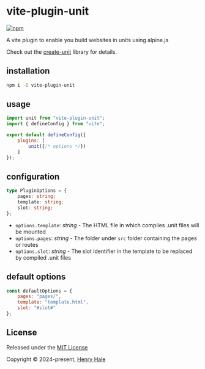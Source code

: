 # vite-plugin-unit

[![npm](https://img.shields.io/npm/v/vite-plugin-unit.svg?style=for-the-badge)](https://www.npmjs.com/package/vite-plugin-unit)

A vite plugin to enable you build websites in units using alpine.js

Check out the [create-unit](https://github.com/henryhale/create-unit) library for details.

## installation

```sh
npm i -D vite-plugin-unit
```

## usage

```js
import unit from "vite-plugin-unit";
import { defineConfig } from "vite";

export default defineConfig({
    plugins: [
        unit({/* options */})
    ]
});
```

## configuration

```ts
type PluginOptions = {
    pages: string;
    template: string;
    slot: string;
};
```

- `options.template`: _string_ - The HTML file in which compiles .unit files will be mounted
- `options.pages`: _string_ - The folder under `src` folder containing the pages or routes
- `options.slot`: _string_ - The slot identifier in the template to be replaced by compiled .unit files

## default options

```js
const defaultOptions = {
    pages: "pages/",
    template: "template.html",
    slot: "#slot#"
};
```

## License

Released under the [MIT License](./LICENSE.md)

Copyright &copy; 2024-present, [Henry Hale](https://github.com/henryhale)